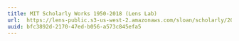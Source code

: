 ```yaml
---
title: MIT Scholarly Works 1950-2018 (Lens Lab)
url:  https://lens-public.s3-us-west-2.amazonaws.com/sloan/scholarly/201932/mit_scholarly.zip
uuid: bfc3892d-2170-47ed-b056-a573c845efa5
---
```

